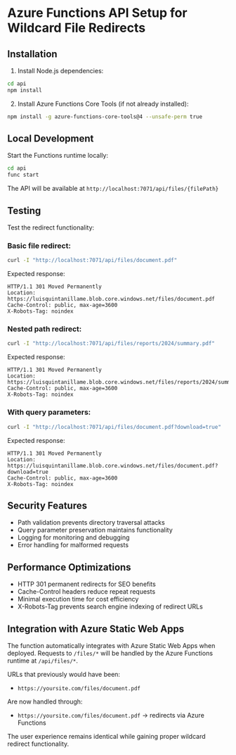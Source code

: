 # Azure Functions API Setup for Wildcard File Redirects

## Installation

1. Install Node.js dependencies:
```bash
cd api
npm install
```

2. Install Azure Functions Core Tools (if not already installed):
```bash
npm install -g azure-functions-core-tools@4 --unsafe-perm true
```

## Local Development

Start the Functions runtime locally:
```bash
cd api
func start
```

The API will be available at `http://localhost:7071/api/files/{filePath}`

## Testing

Test the redirect functionality:

### Basic file redirect:
```bash
curl -I "http://localhost:7071/api/files/document.pdf"
```

Expected response:
```
HTTP/1.1 301 Moved Permanently
Location: https://luisquintanillame.blob.core.windows.net/files/document.pdf
Cache-Control: public, max-age=3600
X-Robots-Tag: noindex
```

### Nested path redirect:
```bash
curl -I "http://localhost:7071/api/files/reports/2024/summary.pdf"
```

Expected response:
```
HTTP/1.1 301 Moved Permanently
Location: https://luisquintanillame.blob.core.windows.net/files/reports/2024/summary.pdf
Cache-Control: public, max-age=3600
X-Robots-Tag: noindex
```

### With query parameters:
```bash
curl -I "http://localhost:7071/api/files/document.pdf?download=true"
```

Expected response:
```
HTTP/1.1 301 Moved Permanently
Location: https://luisquintanillame.blob.core.windows.net/files/document.pdf?download=true
Cache-Control: public, max-age=3600
X-Robots-Tag: noindex
```

## Security Features

- Path validation prevents directory traversal attacks
- Query parameter preservation maintains functionality
- Logging for monitoring and debugging
- Error handling for malformed requests

## Performance Optimizations

- HTTP 301 permanent redirects for SEO benefits
- Cache-Control headers reduce repeat requests
- Minimal execution time for cost efficiency
- X-Robots-Tag prevents search engine indexing of redirect URLs

## Integration with Azure Static Web Apps

The function automatically integrates with Azure Static Web Apps when deployed. Requests to `/files/*` will be handled by the Azure Functions runtime at `/api/files/*`.

URLs that previously would have been:
- `https://yoursite.com/files/document.pdf`

Are now handled through:
- `https://yoursite.com/files/document.pdf` → redirects via Azure Functions

The user experience remains identical while gaining proper wildcard redirect functionality.
